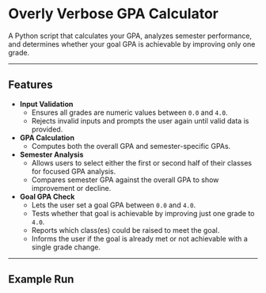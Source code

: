 # Overly Verbose GPA Calculator

A Python script that calculates your GPA, analyzes semester performance, and determines whether your goal GPA is achievable by improving only one grade.

---

## Features

- **Input Validation**
  - Ensures all grades are numeric values between `0.0` and `4.0`.
  - Rejects invalid inputs and prompts the user again until valid data is provided.
- **GPA Calculation**
  - Computes both the overall GPA and semester-specific GPAs.
- **Semester Analysis**
  - Allows users to select either the first or second half of their classes for focused GPA analysis.
  - Compares semester GPA against the overall GPA to show improvement or decline.
- **Goal GPA Check**
  - Lets the user set a goal GPA between `0.0` and `4.0`.
  - Tests whether that goal is achievable by improving just one grade to `4.0`.
  - Reports which class(es) could be raised to meet the goal.
  - Informs the user if the goal is already met or not achievable with a single grade change.

---

## Example Run

